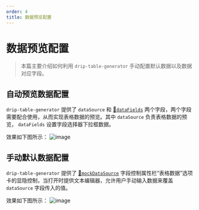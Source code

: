 ```yaml
---
order: 4
title: 数据预览配置
---
```


# 数据预览配置

> 本篇主要介绍如何利用 `drip-table-generator` 手动配置默认数据以及数据对应字段。

## 自动预览数据配置

`drip-table-generator` 提供了 `dataSource` 和 [🔗`dataFields`](/drip-table-generator/props/data-fields) 两个字段，两个字段需要配合使用，从而实现表格数据的预览。其中 `dataSource` 负责表格数据的预览， `dataFields` 设置字段选择器下拉框数据。

效果如下图所示：
![image](https://img11.360buyimg.com/imagetools/jfs/t1/126307/22/30818/355128/636261b7Ec3def89f/dc46df1bab43decd.png)

## 手动默认数据配置

`drip-table-generator` 提供了 [🔗`mockDataSource`](/drip-table-generator/props/mock-data-source) 字段控制属性栏“表格数据”选项卡的显隐控制，当打开时提供文本编辑器，允许用户手动输入数据来覆盖 `dataSource` 字段传入的值。

效果如下图所示：
![image](https://img12.360buyimg.com/imagetools/jfs/t1/180703/35/29787/567565/636261b8Ee7ed82b1/b7c6c713a48dde60.png)
